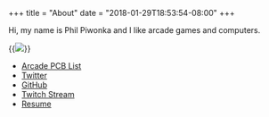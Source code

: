 +++
title = "About"
date = "2018-01-29T18:53:54-08:00"
+++

Hi, my name is Phil Piwonka and I like arcade games and computers.

{{<img src="/images/about.jpg">}}

* [Arcade PCB List](/pcb)
* [Twitter](https://twitter.com/wnka)
* [GitHub](https://github.com/wnka)
* [Twitch Stream](https://twitch.tv/pdp80)
* [Resume](http://philpiwonka.com)

